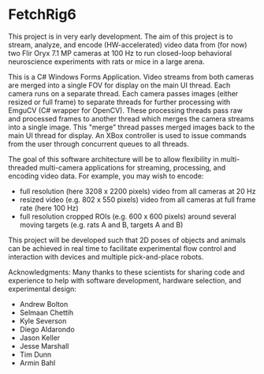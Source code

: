 # FetchRig6

This project is in very early development. The aim of this project is to stream, analyze, and encode (HW-accelerated) video data from (for now) two Flir Oryx 7.1 MP cameras at 100 Hz to run closed-loop behavioral neuroscience experiments with rats or mice in a large arena.

This is a C# Windows Forms Application. Video streams from both cameras are merged into a single FOV for display on the main UI thread. Each camera runs on a separate thread. Each camera passes images (either resized or full frame) to separate threads for further processing with EmguCV (C# wrapper for OpenCV). These processing threads pass raw and processed frames to another thread which merges the camera streams into a single image. This "merge" thread passes merged images back to the main UI thread for display. An XBox controller is used to issue commands from the user through concurrent queues to all threads.

The goal of this software architecture will be to allow flexibility in multi-threaded multi-camera applications for streaming, processing, and encoding video data. For example, you may wish to encode:
  - full resolution (here 3208 x 2200 pixels) video from all cameras at 20 Hz
  - resized video (e.g. 802 x 550 pixels) video from all cameras at full frame rate (here 100 Hz)
  - full resolution cropped ROIs (e.g. 600 x 600 pixels) around several moving targets (e.g. rats A and B, targets A and B)
  
This project will be developed such that 2D poses of objects and animals can be achieved in real time to facilitate experimental flow control and interaction with devices and multiple pick-and-place robots.

Acknowledgments:
Many thanks to these scientists for sharing code and experience to help with software development, hardware selection, and experimental design:
  - Andrew Bolton
  - Selmaan Chettih
  - Kyle Severson
  - Diego Aldarondo
  - Jason Keller
  - Jesse Marshall
  - Tim Dunn
  - Armin Bahl
  
